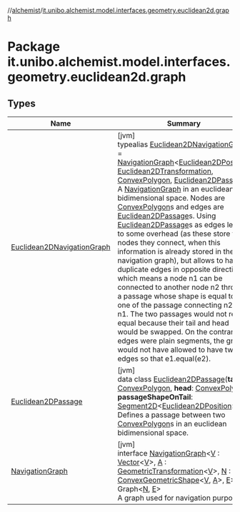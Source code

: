//[alchemist](../../index.md)/[it.unibo.alchemist.model.interfaces.geometry.euclidean2d.graph](index.md)

# Package it.unibo.alchemist.model.interfaces.geometry.euclidean2d.graph

## Types

| Name | Summary |
|---|---|
| [Euclidean2DNavigationGraph](index.md#-513689941%2FClasslikes%2F-267951372) | [jvm]<br>typealias [Euclidean2DNavigationGraph](index.md#-513689941%2FClasslikes%2F-267951372) = [NavigationGraph](-navigation-graph/index.md)<[Euclidean2DPosition](../it.unibo.alchemist.model.implementations.positions/-euclidean2-d-position/index.md), [Euclidean2DTransformation](../it.unibo.alchemist.model.interfaces.geometry.euclidean2d/-euclidean2-d-transformation/index.md), [ConvexPolygon](../it.unibo.alchemist.model.interfaces.geometry.euclidean2d/-convex-polygon/index.md), [Euclidean2DPassage](-euclidean2-d-passage/index.md)><br>A [NavigationGraph](-navigation-graph/index.md) in an euclidean bidimensional space. Nodes are [ConvexPolygon](../it.unibo.alchemist.model.interfaces.geometry.euclidean2d/-convex-polygon/index.md)s and edges are [Euclidean2DPassage](-euclidean2-d-passage/index.md)s. Using [Euclidean2DPassage](-euclidean2-d-passage/index.md)s as edges leads to some overhead (as these store the nodes they connect, when this information is already stored in the navigation graph), but allows to have duplicate edges in opposite directions, which means a node n1 can be connected to another node n2 through a passage whose shape is equal to the one of the passage connecting n2 to n1. The two passages would not result equal because their tail and head would be swapped. On the contrary, if edges were plain segments, the graph would not have allowed to have two edges so that e1.equal(e2). |
| [Euclidean2DPassage](-euclidean2-d-passage/index.md) | [jvm]<br>data class [Euclidean2DPassage](-euclidean2-d-passage/index.md)(**tail**: [ConvexPolygon](../it.unibo.alchemist.model.interfaces.geometry.euclidean2d/-convex-polygon/index.md), **head**: [ConvexPolygon](../it.unibo.alchemist.model.interfaces.geometry.euclidean2d/-convex-polygon/index.md), **passageShapeOnTail**: [Segment2D](../it.unibo.alchemist.model.interfaces.geometry.euclidean2d/-segment2-d/index.md)<[Euclidean2DPosition](../it.unibo.alchemist.model.implementations.positions/-euclidean2-d-position/index.md)>)<br>Defines a passage between two [ConvexPolygon](../it.unibo.alchemist.model.interfaces.geometry.euclidean2d/-convex-polygon/index.md)s in an euclidean bidimensional space. |
| [NavigationGraph](-navigation-graph/index.md) | [jvm]<br>interface [NavigationGraph](-navigation-graph/index.md)<[V](-navigation-graph/index.md) : [Vector](../it.unibo.alchemist.model.interfaces.geometry/-vector/index.md)<[V](-navigation-graph/index.md)>, [A](-navigation-graph/index.md) : [GeometricTransformation](../it.unibo.alchemist.model.interfaces.geometry/-geometric-transformation/index.md)<[V](-navigation-graph/index.md)>, [N](-navigation-graph/index.md) : [ConvexGeometricShape](../it.unibo.alchemist.model.interfaces.geometry/-convex-geometric-shape/index.md)<[V](-navigation-graph/index.md), [A](-navigation-graph/index.md)>, [E](-navigation-graph/index.md)> : Graph<[N](-navigation-graph/index.md), [E](-navigation-graph/index.md)> <br>A graph used for navigation purposes. |
